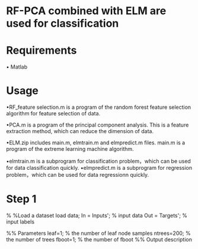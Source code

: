 # RF-PCA combined with ELM are used for classification
# Requirements
•	Matlab
# Usage
•RF_feature selection.m is a program of the random forest feature selection algorithm for feature selection of data.  

•PCA.m is a program of the principal component analysis. This is a feature extraction method, which can reduce the dimension of data.  

•ELM.zip includes main.m, elmtrain.m and elmpredict.m files. main.m is a program of the extreme learning machine algorithm. 

•elmtrain.m is a subprogram for classification problem，which can be used for data classification quickly.
•elmpredict.m is a subprogram for regression problem，which can be used for data regressionn quickly.

# Step 1
% %Load a dataset
  load data; 
  In = Inputs'; % input data
  Out = Targets'; % input labels
 
%% Parameters
  leaf=1; % the number of leaf node samples
  ntrees=200;  % the number of trees
  fboot=1;  % the number of fboot
%% Output description
